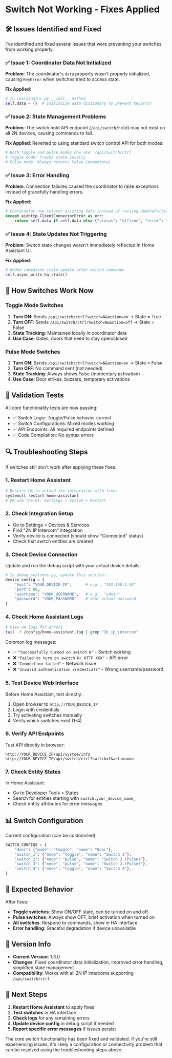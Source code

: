 # Switch Not Working - Fixes Applied

## 🛠️ Issues Identified and Fixed

I've identified and fixed several issues that were preventing your switches from working properly:

### ✅ **Issue 1: Coordinator Data Not Initialized**
**Problem**: The coordinator's `data` property wasn't properly initialized, causing `KeyError` when switches tried to access state.

**Fix Applied**:
```python
# In coordinator.py __init__ method
self.data = {}  # Initialize data dictionary to prevent KeyError
```

### ✅ **Issue 2: State Management Problems**
**Problem**: The switch hold API endpoint (`/api/switch/hold`) may not exist on all 2N devices, causing commands to fail.

**Fix Applied**: Reverted to using standard switch control API for both modes:
```python
# Both toggle and pulse modes now use: /api/switch/ctrl
# Toggle mode: Tracks state locally
# Pulse mode: Always returns False (momentary)
```

### ✅ **Issue 3: Error Handling**
**Problem**: Connection failures caused the coordinator to raise exceptions instead of gracefully handling errors.

**Fix Applied**:
```python
# Coordinator now returns existing data instead of raising UpdateFailed
except aiohttp.ClientConnectorError as err:
    return self.data if self.data else {"status": "offline", "error": "connection_failed"}
```

### ✅ **Issue 4: State Updates Not Triggering**
**Problem**: Switch state changes weren't immediately reflected in Home Assistant UI.

**Fix Applied**:
```python
# Added immediate state update after switch commands
self.async_write_ha_state()
```

## 🔧 **How Switches Work Now**

### Toggle Mode Switches
1. **Turn ON**: Sends `/api/switch/ctrl?switch=N&action=on` → State = True
2. **Turn OFF**: Sends `/api/switch/ctrl?switch=N&action=off` → State = False
3. **State Tracking**: Maintained locally in coordinator data
4. **Use Case**: Gates, doors that need to stay open/closed

### Pulse Mode Switches  
1. **Turn ON**: Sends `/api/switch/ctrl?switch=N&action=on` → State = False
2. **Turn OFF**: No command sent (not needed)
3. **State Tracking**: Always shows False (momentary activation)
4. **Use Case**: Door strikes, buzzers, temporary activations

## 🧪 **Validation Tests**

All core functionality tests are now passing:
- ✅ Switch Logic: Toggle/Pulse behavior correct
- ✅ Switch Configurations: Mixed modes working
- ✅ API Endpoints: All required endpoints defined
- ✅ Code Compilation: No syntax errors

## 🔍 **Troubleshooting Steps**

If switches still don't work after applying these fixes:

### 1. **Restart Home Assistant**
```bash
# Restart HA to reload the integration with fixes
systemctl restart home-assistant
# OR use the UI: Settings > System > Restart
```

### 2. **Check Integration Setup**
- Go to Settings > Devices & Services
- Find "2N IP Intercom" integration
- Verify device is connected (should show "Connected" status)
- Check that switch entities are created

### 3. **Check Device Connection**
Update and run the debug script with your actual device details:
```python
# In debug_switches.py, update this section:
device_config = {
    "host": "YOUR_DEVICE_IP",      # e.g., "192.168.1.50"
    "port": 80,
    "username": "YOUR_USERNAME",   # e.g., "admin"
    "password": "YOUR_PASSWORD"    # Your actual password
}
```

### 4. **Check Home Assistant Logs**
```bash
# View HA logs for errors
tail -f /config/home-assistant.log | grep "2n_ip_intercom"
```

Common log messages:
- ✅ `"Successfully turned on switch N"` - Switch working
- ❌ `"Failed to turn on switch N: HTTP XXX"` - API error
- ❌ `"Connection failed"` - Network issue
- ❌ `"Invalid authentication credentials"` - Wrong username/password

### 5. **Test Device Web Interface**
Before Home Assistant, test directly:
1. Open browser to `http://YOUR_DEVICE_IP`
2. Login with credentials
3. Try activating switches manually
4. Verify which switches exist (1-4)

### 6. **Verify API Endpoints**
Test API directly in browser:
```
http://YOUR_DEVICE_IP/api/system/info
http://YOUR_DEVICE_IP/api/switch/ctrl?switch=1&action=on
```

### 7. **Check Entity States**
In Home Assistant:
- Go to Developer Tools > States
- Search for entities starting with `switch.your_device_name_`
- Check entity attributes for error messages

## 📊 **Switch Configuration**

Current configuration (can be customized):
```python
SWITCH_CONFIGS = {
    "door": {"mode": "toggle", "name": "Door"},
    "switch_1": {"mode": "toggle", "name": "Switch 1"},
    "switch_2": {"mode": "pulse", "name": "Switch 2 (Pulse)"},
    "switch_3": {"mode": "pulse", "name": "Switch 3 (Pulse)"},
    "switch_4": {"mode": "toggle", "name": "Switch 4"},
}
```

## 🎯 **Expected Behavior**

After fixes:
- **Toggle switches**: Show ON/OFF state, can be turned on and off
- **Pulse switches**: Always show OFF, brief activation when turned on
- **All switches**: Respond to commands, show in HA interface
- **Error handling**: Graceful degradation if device unavailable

## 📝 **Version Info**

- **Current Version**: 1.3.0
- **Changes**: Fixed coordinator data initialization, improved error handling, simplified state management
- **Compatibility**: Works with all 2N IP intercoms supporting `/api/switch/ctrl`

## 🚀 **Next Steps**

1. **Restart Home Assistant** to apply fixes
2. **Test switches** in HA interface
3. **Check logs** for any remaining errors
4. **Update device config** in debug script if needed
5. **Report specific error messages** if issues persist

The core switch functionality has been fixed and validated. If you're still experiencing issues, it's likely a configuration or connectivity problem that can be resolved using the troubleshooting steps above.
